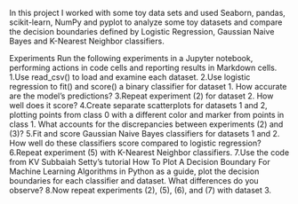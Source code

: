 
In this project I worked with some toy data sets and used Seaborn, pandas, scikit-learn, NumPy and pyplot to analyze some toy datasets and compare the decision boundaries defined by Logistic Regression, Gaussian Naive Bayes and K-Nearest Neighbor classifiers.

Experiments
Run the following experiments in a Jupyter notebook, performing actions in code cells and reporting results in Markdown cells.
1.Use read_csv() to load and examine each dataset.
2.Use logistic regression to fit() and score() a binary classifier for dataset 1. How accurate are the model’s predictions?
3.Repeat experiment (2) for dataset 2. How well does it score?
4.Create separate scatterplots for datasets 1 and 2, plotting points from class 0 with a different color and marker from points 
in class 1. What accounts for the discrepancies between experiments (2) and (3)?
5.Fit and score Gaussian Naive Bayes classifiers for datasets 1 and 2. How well do these classifiers score compared to logistic 
regression?
6.Repeat experiment (5) with K-Nearest Neighbor classifiers.
7.Use the code from KV Subbaiah Setty’s tutorial How To Plot A Decision Boundary For Machine Learning Algorithms in Python as a
 guide, plot the decision boundaries for each classifier and dataset. What differences do you observe?
8.Now repeat experiments (2), (5), (6), and (7) with dataset 3.  
